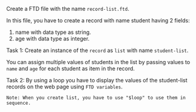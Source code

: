 Create a FTD file with the name `record-list.ftd`.

In this file, you have to create a record with name student having 2 fields:

1. name with data type as string.
2. age with data type as integer.

Task 1: Create an instance of the `record` as `list` with name `student-list`.

You can assign multiple values of students in the list by passing values to `name` and `age` for each student as item in the record.

Task 2: By using a loop you have to display the values of the student-list records on the web page using `FTD variables`.

`Note: When you create list, you have to use "$loop" to use them in sequence.`
